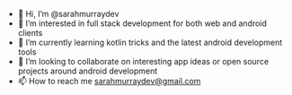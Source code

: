 - 👋 Hi, I’m @sarahmurraydev
- 👀 I’m interested in full stack development for both web and android clients
- 🌱 I’m currently learning kotlin tricks and the latest android development tools
- 💞️ I’m looking to collaborate on interesting app ideas or open source projects around android development
- 📫 How to reach me [sarahmurraydev@gmail.com](mailto:sarahmurraydev@gmail.com)

<!---
sarahmurraydev/sarahmurraydev is a ✨ special ✨ repository because its `README.md` (this file) appears on your GitHub profile.
You can click the Preview link to take a look at your changes.
--->
